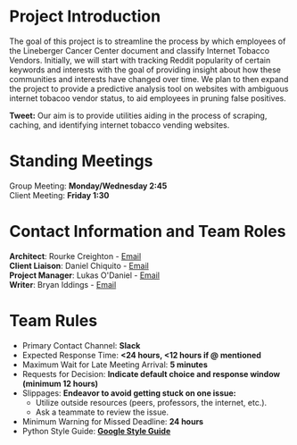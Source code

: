 # Project Introduction

The goal of this project is to streamline the process by which employees of the Lineberger Cancer Center document and classify Internet Tobacco Vendors. Initially, we will start with tracking Reddit popularity of certain keywords and interests with the goal of providing insight about how these communities and interests have changed over time. We plan to then expand the project to provide a predictive analysis tool on websites with ambiguous internet tobacoo vendor status, to aid employees in pruning false positives. 

**Tweet:** Our aim is to provide utilities aiding in the process of scraping, caching, and identifying internet tobacco vending websites.

# Standing Meetings

Group Meeting: **Monday/Wednesday 2:45**  
Client Meeting: **Friday 1:30**
 
# Contact Information and Team Roles
 
**Architect**: Rourke Creighton - [Email](mailto:racreigh@live.unc.edu)  
**Client Liaison**: Daniel Chiquito - [Email](mailto:daniel.chiquito@gmail.com)  
**Project Manager**: Lukas O'Daniel - [Email](mailto:odani@live.unc.edu)  
**Writer**: Bryan Iddings - [Email](mailto:iddings@cs.unc.edu)

# Team Rules

 - Primary Contact Channel: **Slack**
 - Expected Response Time: **<24 hours, <12 hours if @ mentioned**
 - Maximum Wait for Late Meeting Arrival: **5 minutes**
 - Requests for Decision: **Indicate default choice and response window (minimum 12 hours)**
 - Slippages: **Endeavor to avoid getting stuck on one issue:**
   - Utilize outside resources (peers, professors, the internet, etc.).
   - Ask a teammate to review the issue.
 - Minimum Warning for Missed Deadline: **24 hours**
 - Python Style Guide: **[Google Style Guide](https://google.github.io/styleguide/pyguide.html)**
